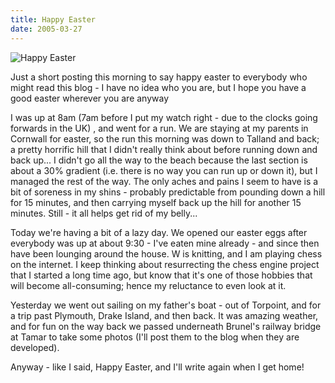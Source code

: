 ```yaml
---
title: Happy Easter
date: 2005-03-27
---
```


![Happy Easter](https://source.unsplash.com/dUPDhdeCN84/1600x900)

Just a short posting this morning to say happy easter to everybody who might read this blog - I have no idea who you are, but I hope you have a good easter wherever you are anyway

I was up at 8am (7am before I put my watch right - due to the clocks going forwards in the UK) , and went for a run. We are staying at my parents in Cornwall for easter, so the run this morning was down to Talland and back; a pretty horrific hill that I didn't really think about before running down and back up... I didn't go all the way to the beach because the last section is about a 30% gradient (i.e. there is no way you can run up or down it), but I managed the rest of the way. The only aches and pains I seem to have is a bit of soreness in my shins - probably predictable from pounding down a hill for 15 minutes, and then carrying myself back up the hill for another 15 minutes. Still - it all helps get rid of my belly...

Today we're having a bit of a lazy day. We opened our easter eggs after everybody was up at about 9:30 - I've eaten mine already - and since then have been lounging around the house. W is knitting, and I am playing chess on the internet. I keep thinking about resurrecting the chess engine project that I started a long time ago, but know that it's one of those hobbies that will become all-consuming; hence my reluctance to even look at it.

Yesterday we went out sailing on my father's boat - out of Torpoint, and for a trip past Plymouth, Drake Island, and then back. It was amazing weather, and for fun on the way back we passed underneath Brunel's railway bridge at Tamar to take some photos (I'll post them to the blog when they are developed).

Anyway - like I said, Happy Easter, and I'll write again when I get home!